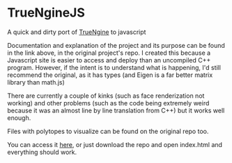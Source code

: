 # TrueNgineJS
A quick and dirty port of [TrueNgine](https://github.com/GSBicalho/TrueNgine) to javascript

Documentation and explanation of the project and its purpose can be found in the link above, in the original project's repo. I created this because a Javascript site is easier to access and deploy than an uncompiled C++ program. However, if the intent is to understand what is happening, I'd still recommend the original, as it has types (and Eigen is a far better matrix library than math.js)

There are currently a couple of kinks (such as face renderization not working) and other problems (such as the code being extremely weird because it was an almost line by line translation from C++) but it works well enough.

Files with polytopes to visualize can be found on the original repo too.

You can access it [here](https://gsbicalho.github.io/TrueNgineJS/), or just download the repo and open index.html and everything should work.
